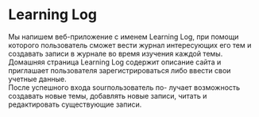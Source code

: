 # Learning Log
Мы напишем веб-приложение с именем Learning Log, при помощи которого пользователь сможет вести журнал интересующих его тем и создавать записи в журнале во время изучения каждой темы. 
<br>Домашняя страница Learning Log содержит описание сайта и приглашает пользователя зарегистрироваться либо ввести свои учетные данные. 
<br>После успешного входа sourпользователь по- лучает возможность создавать новые темы, добавлять новые записи, читать и редактировать существующие записи.